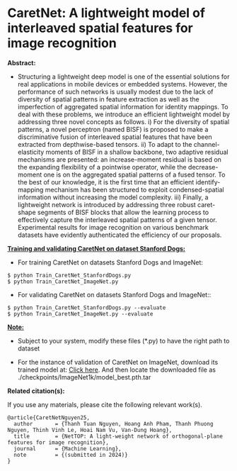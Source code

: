 # CaretNet: A lightweight model of interleaved spatial features for image recognition

**Abstract:**

* Structuring a lightweight deep model is one of the essential solutions for real
applications in mobile devices or embedded systems. However, the performance
of such networks is usually modest due to the lack of diversity of spatial patterns
in feature extraction as well as the imperfection of aggregated spatial information for identity mappings. To deal with these problems, we introduce an efficient
lightweight model by addressing three novel concepts as follows. i) For the diversity of spatial patterns, a novel perceptron (named BISF) is proposed to make
a discriminative fusion of interleaved spatial features that have been extracted
from depthwise-based tensors. ii) To adapt to the channel-elasticity moments of
BISF in a shallow backbone, two adaptive residual mechanisms are presented:
an increase-moment residual is based on the expanding flexibility of a pointwise
operator, while the decrease-moment one is on the aggregated spatial patterns of
a fused tensor. To the best of our knowledge, it is the first time that an efficient
identify-mapping mechanism has been structured to exploit condensed-spatial
information without increasing the model complexity. iii) Finally, a lightweight
network is introduced by addressing three robust caret-shape segments of BISF blocks that allow the learning process to effectively capture the interleaved spatial
patterns of a given tensor. Experimental results for image recognition on various
benchmark datasets have evidently authenticated the efficiency of our proposals.

<u>**Training and validating CaretNet on dataset Stanford Dogs:**</u>

- For training CaretNet on datasets Stanford Dogs and ImageNet:
```
$ python Train_CaretNet_StanfordDogs.py
$ python Train_CaretNet_ImageNet.py
```
- For validating CaretNet on datasets Stanford Dogs and ImageNet::
```
$ python Train_CaretNet_StanfordDogs.py --evaluate
$ python Train_CaretNet_ImageNet.py --evaluate
```
<u>**Note:**</u>
- Subject to your system, modify these files (*.py) to have the right path to dataset

- For the instance of validation of CaretNet on ImageNet, download its trained model at: [Click here](https://drive.google.com/file/d/106AtFXm9mRM1vf-msBl-XUvvSVU-UZLM/view?usp=drive_link). And then locate the downloaded file as ./checkpoints/ImageNet1k/model_best.pth.tar

**Related citation(s):**

If you use any materials, please cite the following relevant work(s).

```
@article{CaretNetNguyen25,
  author       = {Thanh Tuan Nguyen, Hoang Anh Pham, Thanh Phuong Nguyen, Thinh Vinh Le, Hoai Nam Vu, Van-Dung Hoang},
  title        = {NetTOP: A light-weight network of orthogonal-plane features for image recognition},
  journal      = {Machine Learning},
  note         = {(submitted in 2024)}
}
```
